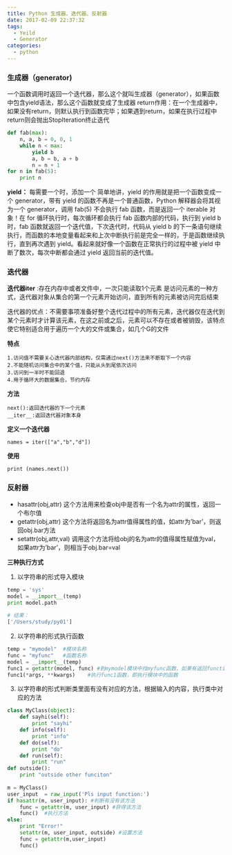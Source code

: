 ```yaml
---
title: Python 生成器、迭代器、反射器
date: 2017-02-09 22:37:32
tags:
  - Yeild
  - Generator
categories:
  - python
---
```

### 生成器（generator)

一个函数调用时返回一个迭代器，那么这个就叫生成器（generator），如果函数中包含yield语法，那么这个函数就变成了生成器
return作用：在一个生成器中，如果没有return，则默认执行到函数完毕；如果遇到return，如果在执行过程中return则会抛出StopIteration终止迭代

```python
def fab(max):
    n, a, b = 0, 0, 1
    while n < max:
        yield b
        a, b = b, a + b
        n = n + 1
for n in fab(5):
    print n
```
**yield：** 每需要一个时，添加一个
简单地讲，yield 的作用就是把一个函数变成一个 generator，带有 yield 的函数不再是一个普通函数，Python 解释器会将其视为一个 generator，调用 fab(5) 不会执行 fab 函数，而是返回一个 iterable 对象！在 for 循环执行时，每次循环都会执行 fab 函数内部的代码，执行到 yield b 时，fab 函数就返回一个迭代值，下次迭代时，代码从 yield b 的下一条语句继续执行，而函数的本地变量看起来和上次中断执行前是完全一样的，于是函数继续执行，直到再次遇到 yield。看起来就好像一个函数在正常执行的过程中被 yield 中断了数次，每次中断都会通过 yield 返回当前的迭代值。


### 迭代器 

**迭代器iter** :存在内存中或者文件中，一次只能读取1个元素
是访问元素的一种方式，迭代器对象从集合的第一个元素开始访问，直到所有的元素被访问完后结束

迭代器的优点：不需要事项准备好整个迭代过程中的所有元素，迭代器仅在迭代到某个元素时才计算该元素，在这之前或之后，元素可以不存在或者被销毁，该特点使它特别适合用于遍历一个大的文件或集合，如几个G的文件

**特点**

    1.访问值不需要关心迭代器内部结构，仅需通过next()方法来不断取下一个内容
    2.不能随机访问集合中的某个值，只能从头到尾依次访问
    3.访问到一半时不能回退
    4.用于循环大的数据集合，节约内存

**方法**

    next():返回迭代器的下一个元素
    __iter__:返回迭代器对象本身

 **定义一个迭代器**
 
    names = iter(["a","b","d"])
**使用**
    
    print (names.next())


### 反射器

- hasattr(obj,attr)    这个方法用来检查obj中是否有一个名为attr的属性，返回一个布尔值
- getattr(obj,attr)     这个方法将返回名为attr值得属性的值，如attr为’bar’，则返回obj.bar方法
- setattr(obj,attr,val)    调用这个方法将给obj的名为attr的值得属性赋值为val，如果attr为’bar’，则相当于obj.bar=val

**三种执行方式**
1. 以字符串的形式导入模块
```python
temp = 'sys'
model = __import__(temp)
print model.path
 
# 结果：
['/Users/study/py01']
```
2. 以字符串的形式执行函数
```python
temp = "mymodel"  #模块名称
func = "myfunc"   #函数名称
model = __import__(temp)
func1 = getattr(model, func) #到mymodel模块中找myfunc函数，如果有返回function
func1(*args, **kwargs)    #执行func1函数，即执行模块中的函数
```
3. 以字符串的形式判断类里面有没有对应的方法，根据输入的内容，执行类中对应的方法
```python
class MyClass(object):
    def sayhi(self):
        print "sayhi"
    def info(self):
        print "info"
    def do(self):
        print "do"
    def run(self):
        print "run"
def outside():
    print "outside other funciton"
 
m = MyClass()
user_input  = raw_input('Pls input function:')
if hasattr(m, user_input): #判断有没有该方法
    func = getattr(m, user_input) #获得该方法
    func()  #执行方法
else:
    print "Error!"
    setattr(m, user_input, outside) #设置方法
    func = getattr(m,user_input)
    func()
```


